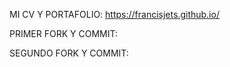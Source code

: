 MI CV Y PORTAFOLIO:   https://francisjets.github.io/

PRIMER FORK Y COMMIT:

SEGUNDO FORK Y COMMIT:
